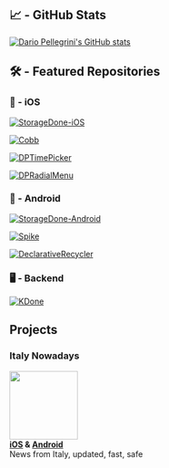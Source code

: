 ## 📈 - GitHub Stats
[![Dario Pellegrini's GitHub stats](https://github-readme-stats.vercel.app/api?username=dariopellegrini&theme=graywhite&show_icons=true)](https://github.com/dariopellegrini)

## 🛠 - Featured Repositories
### 🍎 - iOS
[![StorageDone-iOS](https://github-readme-stats.vercel.app/api/pin/?username=dariopellegrini&repo=StorageDone-iOS)](https://github.com/dariopellegrini/StorageDone-iOS)

[![Cobb](https://github-readme-stats.vercel.app/api/pin/?username=dariopellegrini&repo=Cobb)](https://github.com/dariopellegrini/Cobb)

[![DPTimePicker](https://github-readme-stats.vercel.app/api/pin/?username=dariopellegrini&repo=DPTimePicker)](https://github.com/dariopellegrini/DPTimePicker)

[![DPRadialMenu](https://github-readme-stats.vercel.app/api/pin/?username=dariopellegrini&repo=DPRadialMenu)](https://github.com/dariopellegrini/DPRadialMenu)

### 🤖 - Android
[![StorageDone-Android](https://github-readme-stats.vercel.app/api/pin/?username=dariopellegrini&repo=StorageDone-Android)](https://github.com/dariopellegrini/StorageDone-Android)

[![Spike](https://github-readme-stats.vercel.app/api/pin/?username=dariopellegrini&repo=Spike)](https://github.com/dariopellegrini/Spike)

[![DeclarativeRecycler](https://github-readme-stats.vercel.app/api/pin/?username=dariopellegrini&repo=DeclarativeRecycler)](https://github.com/dariopellegrini/DeclarativeRecycler)

### 🖥 - Backend
[![KDone](https://github-readme-stats.vercel.app/api/pin/?username=dariopellegrini&repo=KDone)](https://dariopellegrini.github.io/kdone-website)

## Projects
### Italy Nowadays
<a href="https://app.italynowadays.it" target="_blank"><img src="https://app.italynowadays.it/assets/appicon.png" width="120px" height="120px" /></a>  
**<a href="https://apps.apple.com/it/app/italy-nowadays/id1581280209" target="_blank">iOS</a> & <a href="https://play.google.com/store/apps/details?id=com.dariopellegrini.italynowadays" target="_blank">Android</a>**  
News from Italy, updated, fast, safe
